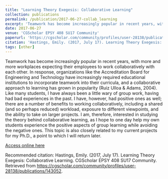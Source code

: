 ```yaml
---
title: "Learning Theory Exegesis: Collaborative Learning"
collection: publications
permalink: /publication/2017-06-27-collab_learning
excerpt: 'Teamwork has become increasingly popular in recent years, with more and more workplaces expecting their employees to work collaboratively with each other. In response, organizations like the Accreditation Board for Engineering and Technology have increasingly required educational institutions to incorporate teamwork into their curricula, and a collaborative approach to learning has grown in popularity (Ruiz Ulloa &amp; Adams, 2004).  Like many students, I have always been a little wary of group work, having had bad experiences in the past. I have, however, had positive ones as well; there are a number of benefits to working collaboratively, including a shared (and so perhaps reduced) workload, exposure to different viewpoints, and the ability to take on larger projects. I am, therefore, interested in studying the theory behind collaborative learning, as I hope to one day help my own students experience the positive aspects of group learning while avoiding the negative ones. This topic is also closely related to my current projects for my Ph.D., a point to which I will return later.'
date: 2017-06-27
venue: 'CGScholar EPSY 408 SU17 Community'
paperurl: 'https://cgscholar.com/community/profiles/user-28138/publications/143052'
citation: 'Hastings, Emily. (2017, July 17). Learning Theory Exegesis: Collaborative Learning. CGScholar EPSY 408 SU17 Community. Retrieved from https://cgscholar.com/community/profiles/user-28138/publications/143052.'
tags: [other]
---
```


Teamwork has become increasingly popular in recent years, with more and more workplaces expecting their employees to work collaboratively with each other. In response, organizations like the Accreditation Board for Engineering and Technology have increasingly required educational institutions to incorporate teamwork into their curricula, and a collaborative approach to learning has grown in popularity (Ruiz Ulloa &amp; Adams, 2004).  Like many students, I have always been a little wary of group work, having had bad experiences in the past. I have, however, had positive ones as well; there are a number of benefits to working collaboratively, including a shared (and so perhaps reduced) workload, exposure to different viewpoints, and the ability to take on larger projects. I am, therefore, interested in studying the theory behind collaborative learning, as I hope to one day help my own students experience the positive aspects of group learning while avoiding the negative ones. This topic is also closely related to my current projects for my Ph.D., a point to which I will return later.

[Access online here](https://cgscholar.com/community/profiles/user-28138/publications/143052)

Recommended citation: Hastings, Emily. (2017, July 17). Learning Theory Exegesis: Collaborative Learning. CGScholar EPSY 408 SU17 Community. Retrieved from https://cgscholar.com/community/profiles/user-28138/publications/143052.